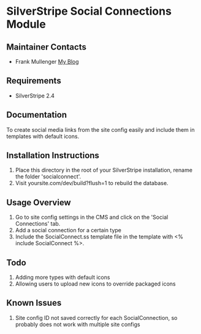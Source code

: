 SilverStripe Social Connections Module
======================================

Maintainer Contacts
-------------------
*  Frank Mullenger 
   [My Blog](http://deadlytechnology.com)

Requirements
------------
* SilverStripe 2.4

Documentation
-------------
To create social media links from the site config easily and include them in templates with default icons.

Installation Instructions
-------------------------
1. Place this directory in the root of your SilverStripe installation, rename the folder 'socialconnect'.
2. Visit yoursite.com/dev/build?flush=1 to rebuild the database.

Usage Overview
--------------

1. Go to site config settings in the CMS and click on the 'Social Connections' tab.
2. Add a social connection for a certain type
3. Include the SocialConnect.ss template file in the template with <% include SocialConnect %>.

Todo
----
1. Adding more types with default icons
2. Allowing users to upload new icons to override packaged icons

Known Issues
------------
1. Site config ID not saved correctly for each SocialConnection, so probably does not work with multiple site configs
